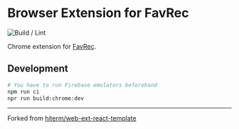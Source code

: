 # Browser Extension for FavRec

![Build / Lint](https://github.com/smallkirby/favrec-ext/actions/workflows/build-lint.yml/badge.svg)

Chrome extension for [FavRec](https://github.com/smallkirby/favrec).

## Development

```bash
# You have to run Firebase emulators beforehand
npm run ci
npr run build:chrome:dev
```

---

Forked from [hiterm/web-ext-react-template](https://github.com/hiterm/web-ext-react-template)
